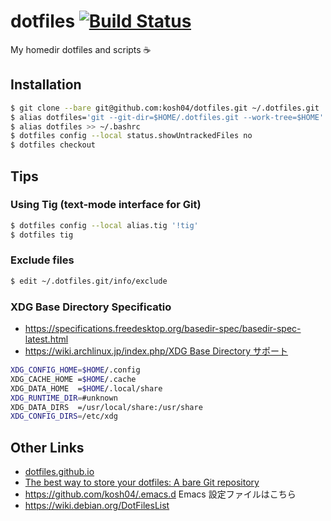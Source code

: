 # dotfiles [![Build Status](https://travis-ci.com/kosh04/dotfiles.svg?token=dfMzF3xay83G8zNxrhrj&branch=master)](https://travis-ci.com/kosh04/dotfiles)

My homedir dotfiles and scripts ☕

## Installation

```sh
$ git clone --bare git@github.com:kosh04/dotfiles.git ~/.dotfiles.git
$ alias dotfiles='git --git-dir=$HOME/.dotfiles.git --work-tree=$HOME' # or using bin/dotfiles
$ alias dotfiles >> ~/.bashrc
$ dotfiles config --local status.showUntrackedFiles no
$ dotfiles checkout
```

## Tips

### Using Tig (text-mode interface for Git)

```sh
$ dotfiles config --local alias.tig '!tig'
$ dotfiles tig
```

### Exclude files

```sh
$ edit ~/.dotfiles.git/info/exclude
```

### XDG Base Directory Specificatio

- https://specifications.freedesktop.org/basedir-spec/basedir-spec-latest.html
- [https://wiki.archlinux.jp/index.php/XDG Base Directory サポート](https://wiki.archlinux.jp/index.php/XDG_Base_Directory_%E3%82%B5%E3%83%9D%E3%83%BC%E3%83%88)

```sh
XDG_CONFIG_HOME=$HOME/.config
XDG_CACHE_HOME =$HOME/.cache
XDG_DATA_HOME  =$HOME/.local/share
XDG_RUNTIME_DIR=#unknown
XDG_DATA_DIRS  =/usr/local/share:/usr/share
XDG_CONFIG_DIRS=/etc/xdg
```

## Other Links

- [dotfiles.github.io](https://dotfiles.github.io/)
- [The best way to store your dotfiles: A bare Git repository](https://ja.atlassian.com/git/tutorials/dotfiles)
- https://github.com/kosh04/.emacs.d Emacs 設定ファイルはこちら
- https://wiki.debian.org/DotFilesList
